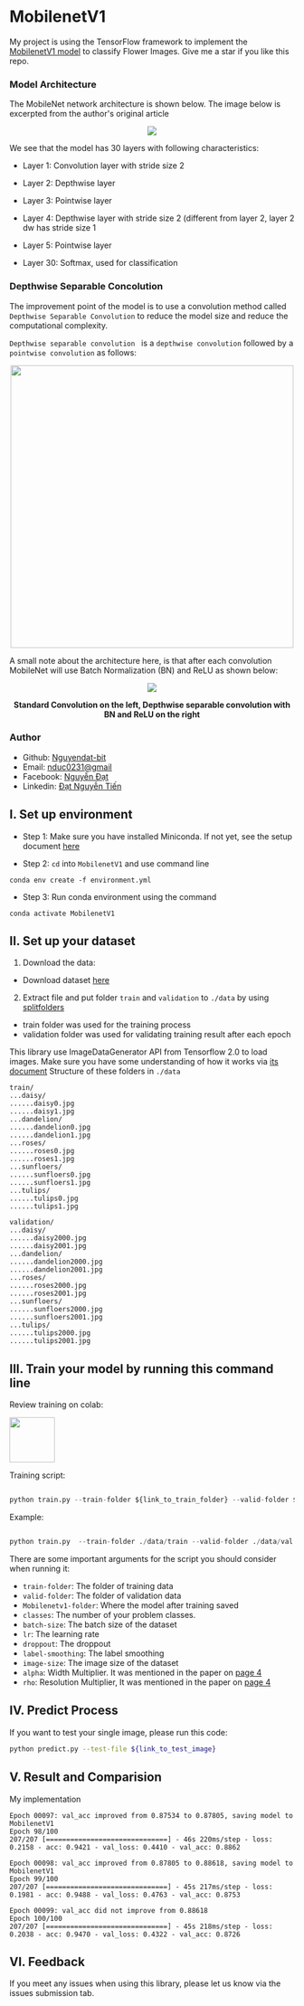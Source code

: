 # MobilenetV1
My project is using the TensorFlow framework to implement the [MobilenetV1 model](https://arxiv.org/abs/1704.04861) to classify Flower Images. Give me a star if you like this repo.

### Model Architecture
The MobileNet network architecture is shown below. The image below is excerpted from the author's original article
<p align = "center"> 
<img src = "image/mobilenetv1_architecture.png">
</p>
We see that the model has 30 layers with following characteristics:
<ul>
    <li><p>Layer 1: Convolution layer with stride size 2</p></li>
    <li><p>Layer 2: Depthwise layer </p></li>
    <li><p>Layer 3: Pointwise layer</p></li>
    <li><p>Layer 4: Depthwise layer with stride size 2 (different from layer 2, layer 2 dw has stride size 1</p></li>
    <li><p>Layer 5: Pointwise layer</p></li>
    <li><p>Layer 30: Softmax, used for classification</p></li>
</ul>

### Depthwise Separable Concolution
<p>The improvement point of the model is to use a convolution method called <code>Depthwise Separable Convolution</code> to reduce the model size and reduce the computational complexity.</p>
<p><code>Depthwise separable convolution </code> is a <code>depthwise convolution</code> followed by a <code>pointwise convolution</code> as follows:</p>
<p align = "center"> 
<img src = "image/Depthwise-separable-convolution-block.png" width = 500> </p>
<p>A small note about the architecture here, is that after each convolution MobileNet will use Batch Normalization (BN) and ReLU as shown below:
</p>
<p align = "center"> <img src = "image/standard_convolution_vs_depthwise_seperable_convolution.png"></p>
<p align = "center"><strong>Standard Convolution on the left, Depthwise separable convolution with BN and ReLU on the right
</strong></p>

### Author
<ul>
    <li>Github: <a href = "https://github.com/Nguyendat-bit">Nguyendat-bit</a> </li>
    <li>Email: <a href = "nduc0231@gmai.com">nduc0231@gmail</a></li>
    <li>Facebook: <a href = "https://www.facebook.com/dat.ng48/">Nguyễn Đạt</a></li>
    <li>Linkedin: <a href = "https://www.linkedin.com/in/nguyendat4801">Đạt Nguyễn Tiến</a></li>
</ul>

## I.  Set up environment
- Step 1: Make sure you have installed Miniconda. If not yet, see the setup document <a href="https://docs.conda.io/en/latest/miniconda.html">here</a>


- Step 2: `cd` into `MobilenetV1` and use command line
```
conda env create -f environment.yml
```

- Step 3: Run conda environment using the command

```
conda activate MobilenetV1
``` 

## II.  Set up your dataset

<!-- - Guide user how to download your data and set the data pipeline  -->
1. Download the data:
- Download dataset [here](http://download.tensorflow.org/example_images/flower_photos.tgz)
2. Extract file and put folder ```train``` and ```validation``` to ```./data``` by using [splitfolders](https://pypi.org/project/split-folders/)
- train folder was used for the training process
- validation folder was used for validating training result after each epoch

This library use ImageDataGenerator API from Tensorflow 2.0 to load images. Make sure you have some understanding of how it works via [its document](https://keras.io/api/preprocessing/image/)
Structure of these folders in ```./data```

```
train/
...daisy/
......daisy0.jpg
......daisy1.jpg
...dandelion/
......dandelion0.jpg
......dandelion1.jpg
...roses/
......roses0.jpg
......roses1.jpg
...sunfloers/
......sunfloers0.jpg
......sunfloers1.jpg
...tulips/
......tulips0.jpg
......tulips1.jpg
```

```
validation/
...daisy/
......daisy2000.jpg
......daisy2001.jpg
...dandelion/
......dandelion2000.jpg
......dandelion2001.jpg
...roses/
......roses2000.jpg
......roses2001.jpg
...sunfloers/
......sunfloers2000.jpg
......sunfloers2001.jpg
...tulips/
......tulips2000.jpg
......tulips2001.jpg
```

## III. Train your model by running this command line

Review training on colab:

<a href="https://colab.research.google.com/drive/1cfmFnrkEs4wwHN6ReMd1adRjjhmsbIZ-?usp=sharing"><img src="https://storage.googleapis.com/protonx-cloud-storage/colab_favicon_256px.png" width=80> </a>


Training script:


```python

python train.py --train-folder ${link_to_train_folder} --valid-folder ${link_to_valid_folder} --classes ${num_classes} --epochs ${epochs}

```


Example:

```python

python train.py  --train-folder ./data/train --valid-folder ./data/val --num-classes 5 --epochs 100 

``` 

There are some important arguments for the script you should consider when running it:

- `train-folder`: The folder of training data
- `valid-folder`: The folder of validation data
- `Mobilenetv1-folder`: Where the model after training saved
- `classes`: The number of your problem classes.
- `batch-size`: The batch size of the dataset
- `lr`: The learning rate
- `droppout`: The droppout 
- `label-smoothing`: The label smoothing
- `image-size`: The image size of the dataset
- `alpha`: Width Multiplier. It was mentioned in the paper on [page 4](https://arxiv.org/pdf/1704.04861.pdf)
- `rho`: Resolution Multiplier, It was mentioned in the paper on [page 4](https://arxiv.org/pdf/1704.04861.pdf)
## IV. Predict Process
If you want to test your single image, please run this code:
```bash
python predict.py --test-file ${link_to_test_image}
```


## V. Result and Comparision


My implementation
```
Epoch 00097: val_acc improved from 0.87534 to 0.87805, saving model to MobilenetV1
Epoch 98/100
207/207 [==============================] - 46s 220ms/step - loss: 0.2158 - acc: 0.9421 - val_loss: 0.4410 - val_acc: 0.8862

Epoch 00098: val_acc improved from 0.87805 to 0.88618, saving model to MobilenetV1
Epoch 99/100
207/207 [==============================] - 45s 217ms/step - loss: 0.1981 - acc: 0.9488 - val_loss: 0.4763 - val_acc: 0.8753

Epoch 00099: val_acc did not improve from 0.88618
Epoch 100/100
207/207 [==============================] - 45s 218ms/step - loss: 0.2038 - acc: 0.9470 - val_loss: 0.4322 - val_acc: 0.8726
```

<!-- **FIXME**

Other architecture

```
Epoch 6/10
391/391 [==============================] - 115s 292ms/step - loss: 0.1999 - acc: 0.9277 - val_loss: 0.4719 - val_acc: 0.8130
Epoch 7/10
391/391 [==============================] - 114s 291ms/step - loss: 0.1526 - acc: 0.9494 - val_loss: 0.5224 - val_acc: 0.8318
Epoch 8/10
391/391 [==============================] - 115s 293ms/step - loss: 0.1441 - acc: 0.9513 - val_loss: 0.5811 - val_acc: 0.7875
``` -->



<!-- ## VI. Running Test

When you want to modify the model, you need to run the test to make sure your change does not affect the whole system.

In the `./folder-name` **(FIXME)** folder please run:

```bash
pytest
``` -->
## VI. Feedback
If you meet any issues when using this library, please let us know via the issues submission tab.



